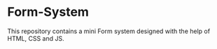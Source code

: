 # Form-System
This repository contains a mini Form system designed with the help of HTML, CSS and JS.

